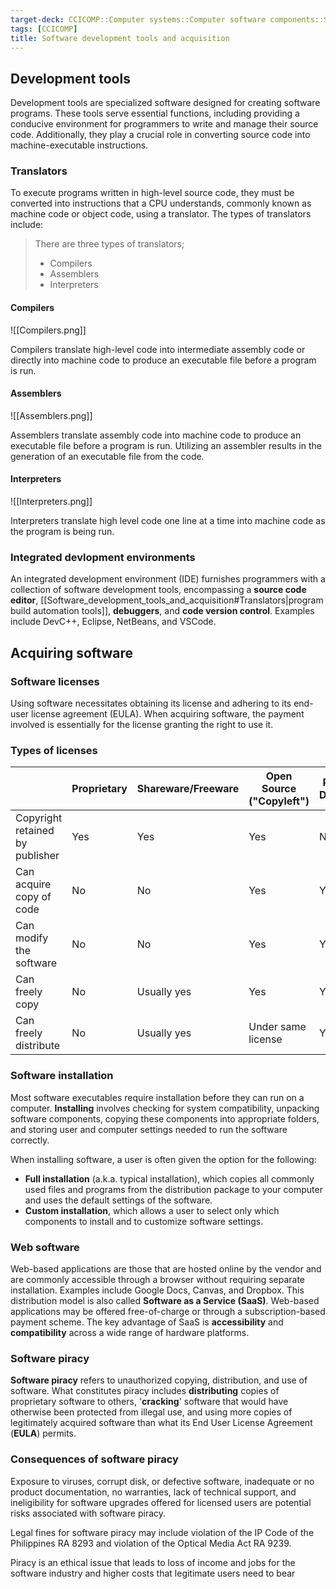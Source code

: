 ```yaml
---
target-deck: CCICOMP::Computer systems::Computer software components::Software development tools
tags: [CCICOMP]
title: Software development tools and acquisition
---
```


## Development tools

Development tools are specialized software designed for creating software programs. These tools serve essential functions, including providing a conducive environment for programmers to write and manage their source code. Additionally, they play a crucial role in converting source code into machine-executable instructions.

<!--ID: 1701708456055-->

### Translators

To execute programs written in high-level source code, they must be converted into instructions that a CPU understands, commonly known as machine code or object code, using a translator. The types of translators include:

> There are three types of translators;
> - Compilers
> - Assemblers
> - Interpreters

<!--ID: 1701708456060-->

#### Compilers

![[Compilers.png]]

Compilers translate high-level code into intermediate assembly code or directly into machine code to produce an executable file before a program is run.

<!--ID: 1701708456065-->

#### Assemblers

![[Assemblers.png]]

Assemblers translate assembly code into machine code to produce an executable file before a program is run. Utilizing an assembler results in the generation of an executable file from the code.

<!--ID: 1701708456070-->

#### Interpreters

![[Interpreters.png]]

Interpreters translate high level code one line at a time into machine code as the program is being run.

<!--ID: 1701708456073-->

### Integrated devlopment environments

An integrated development environment (IDE) furnishes programmers with a collection of software development tools, encompassing a **source code editor**, [[Software_development_tools_and_acquisition#Translators|program build automation tools]], **debuggers**, and **code version control**. Examples include DevC++, Eclipse, NetBeans, and VSCode.

<!--ID: 1701708456078-->

## Acquiring software

<!--ID: 1716721003482-->

### Software licenses

Using software necessitates obtaining its license and adhering to its end-user license agreement (EULA). When acquiring software, the payment involved is essentially for the license granting the right to use it.

<!--ID: 1701708456083-->

### Types of licenses

| |Proprietary|Shareware/Freeware|Open Source ("Copyleft")|Public Domain|
|---|---|---|---|---|
|Copyright retained by publisher|Yes|Yes|Yes|No|
|Can acquire copy of code|No|No|Yes|Yes|
|Can modify the software|No|No|Yes|Yes|
|Can freely copy|No|Usually yes|Yes|Yes|
|Can freely distribute|No|Usually yes|Under same license|Yes|

<!--ID: 1701708456087-->

### Software installation

Most software executables require installation before they can run on a computer. **Installing** involves checking for system compatibility, unpacking software components, copying these components into appropriate folders, and storing user and computer settings needed to run the software correctly.

When installing software, a user is often given the option for the following:

- **Full installation** (a.k.a. typical installation), which copies all commonly used files and programs from the distribution package to your computer and uses the default settings of the software.
- **Custom installation**, which allows a user to select only which components to install and to customize software settings.
<!--ID: 1701708456091-->

### Web software

Web-based applications are those that are hosted online by the vendor and are commonly accessible through a browser without requiring separate installation. Examples include Google Docs, Canvas, and Dropbox. This distribution model is also called **Software as a Service (SaaS)**. Web-based applications may be offered free-of-charge or through a subscription-based payment scheme. The key advantage of SaaS is **accessibility** and **compatibility** across a wide range of hardware platforms.

<!--ID: 1701708456096-->

### Software piracy

**Software piracy** refers to unauthorized copying, distribution, and use of software. What constitutes piracy includes **distributing** copies of proprietary software to others, '**cracking**' software that would have otherwise been protected from illegal use, and using more copies of legitimately acquired software than what its End User License Agreement (**EULA**) permits.
<!--ID: 1701708456101-->

### Consequences of software piracy

Exposure to viruses, corrupt disk, or defective software, inadequate or no product documentation, no warranties, lack of technical support, and ineligibility for software upgrades offered for licensed users are potential risks associated with software piracy.

Legal fines for software piracy may include violation of the IP Code of the Philippines RA 8293 and violation of the Optical Media Act RA 9239.

Piracy is an ethical issue that leads to loss of income and jobs for the software industry and higher costs that legitimate users need to bear

<!--ID: 1701708456106-->
